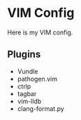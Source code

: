 # VIM Config

Here is my VIM config.

## Plugins

* Vundle
* pathogen.vim
* ctrlp
* tagbar
* vim-lldb
* clang-format.py
